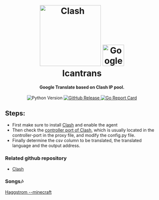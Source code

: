 <h1 align="center">
  <img src="https://github.com/fossabot/clash/raw/master/docs/logo.png" alt="Clash" width="200">
  <img src="https://upload.wikimedia.org/wikipedia/commons/thumb/e/e1/Google_Chrome_icon_%28February_2022%29.svg/180px-Google_Chrome_icon_%28February_2022%29.svg.png" alt="Google Icon" width="70">
  <br>Icantrans
</h1>


<h4 align="center">Google Translate based on Clash IP pool.</h4>


<p align="center">
  <img src="https://img.shields.io/badge/Python-3.7%2B-blue?style=flat-square" alt="Python Version">
  <a href="https://github.com/robot-2233/icantrans/releases">
    <img src="https://img.shields.io/github/v/release/robot-2233/icantrans?label=Version&style=flat-square" alt="GitHub Release">
  </a>
  <a href="https://goreportcard.com/report/github.com/robot-2233/icantrans">
    <img src="https://goreportcard.com/badge/github.com/robot-2233/icantrans?style=flat-square" alt="Go Report Card">
  </a>
</p>


## Steps:

- First make sure to install [Clash]((https://github.com/Dreamacro/clash)) and enable the agent
- Then check the [controller port of Clash](https://dreamacro.github.io/clash/zh_CN/runtime/external-controller.html), which is usually located in the controller-port in the proxy file, and modify the config.py file.
- Finally determine the csv column to be translated, the translated language and the output address.

### Related github repository

- [Clash](https://github.com/Dreamacro/clash)
 
### Songs🎶

[Haggstrom --minecraft](https://www.youtube.com/watch?v=laZusNy8QiY)
